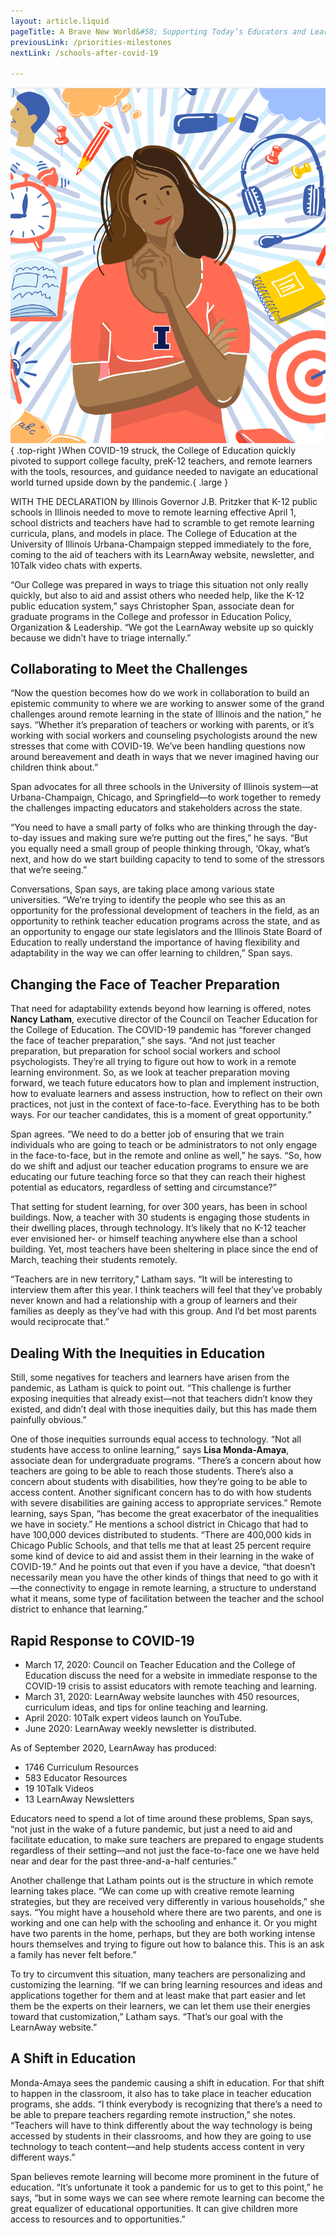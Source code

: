 ```yaml
---
layout: article.liquid
pageTitle: A Brave New World&#58; Supporting Today’s Educators and Learners
previousLink: /priorities-milestones
nextLink: /schools-after-covid-19

---
```

![Cartoon image of a person thinking surrounded by options](/img/a-brave-new-world.png){ .top-right }When COVID-19 struck, the College of Education quickly pivoted to support college faculty, preK-12 teachers, and remote learners with the tools, resources, and guidance needed to navigate an educational world turned upside down by the pandemic.{ .large }

WITH THE DECLARATION by Illinois Governor J.B. Pritzker that K-12 public schools in Illinois needed to move to remote learning effective April 1, school districts and teachers have had to scramble to get remote learning curricula, plans, and models in place. The College of Education at the University of Illinois Urbana-Champaign stepped immediately to the fore, coming to the aid of teachers with its LearnAway website, newsletter, and 10Talk video chats with experts.

“Our College was prepared in ways to triage this situation not only really quickly, but also to aid and assist others who needed help, like the K-12 public education system,” says Christopher Span, associate dean for graduate programs in the College and professor in Education Policy, Organization & Leadership. “We got the LearnAway website up so quickly because we didn’t have to triage internally.”

## Collaborating to Meet the Challenges 
“Now the question becomes how do we work in collaboration to build an epistemic community to where we are working to answer some of the grand challenges around remote learning in the state of Illinois and the nation,” he says. “Whether it’s preparation of teachers or working with parents, or it’s working with social workers and counseling psychologists around the new stresses that come with COVID-19. We’ve been handling questions now around bereavement and death in ways that we never imagined having our children think about.” 

Span advocates for all three schools in the University of Illinois system—at Urbana-Champaign, Chicago, and Springfield—to work together to remedy the challenges impacting educators and stakeholders across the state. 

“You need to have a small party of folks who are thinking through the day-to-day issues and making sure we’re putting out the fires,” he says. “But you equally need a small group of people thinking through, ‘Okay, what’s next, and how do we start building capacity to tend to some of the stressors that we’re seeing.”

Conversations, Span says, are taking place among various state universities. “We’re trying to identify the people who see this as an opportunity for the professional development of teachers in the field, as an opportunity to rethink teacher education programs across the state, and as an opportunity to engage our state legislators and the Illinois State Board of Education to really understand the importance of having flexibility and adaptability in the way we can offer learning to children,” Span says.

## Changing the Face of Teacher Preparation
That need for adaptability extends beyond how learning is offered, notes **Nancy Latham**, executive director of the Council on Teacher Education for the College of Education. The COVID-19 pandemic has “forever changed the face of teacher preparation,” she says. “And not just teacher preparation, but preparation for school social workers and school psychologists. They’re all trying to figure out how to work in a remote learning environment. So, as we look at teacher preparation moving forward, we teach future educators how to plan and implement instruction, how to evaluate learners and assess instruction, how to reflect on their own practices, not just in the context of face-to-face. Everything has to be both ways. For our teacher candidates, this is a moment of great opportunity.”

Span agrees. “We need to do a better job of ensuring that we train individuals who are going to teach or be administrators to not only engage in the face-to-face, but in the remote and online as well,” he says. “So, how do we shift and adjust our teacher education programs to ensure we are educating our future teaching force so that they can reach their highest potential as educators, regardless of setting and circumstance?”

That setting for student learning, for over 300 years, has been in school buildings. Now, a teacher with 30 students is engaging those students in their dwelling places, through technology. It’s likely that no K-12 teacher ever envisioned her- or himself teaching anywhere else than a school building. Yet, most teachers have been sheltering in place since the end of March, teaching their students remotely.

“Teachers are in new territory,” Latham says. “It will be interesting to interview them after this year. I think teachers will feel that they’ve probably never known and had a relationship with a group of learners and their families as deeply as they’ve had with this group. And I’d bet most parents would reciprocate that.”

## Dealing With the Inequities in Education
Still, some negatives for teachers and learners have arisen from the pandemic, as Latham is quick to point out. “This challenge is further exposing inequities that already exist—not that teachers didn’t know they existed, and didn’t deal with those inequities daily, but this has made them painfully obvious.”

One of those inequities surrounds equal access to technology. “Not all students have access to online learning,” says **Lisa Monda-Amaya**, associate dean for undergraduate programs. “There’s a concern about how teachers are going to be able to reach those students. There’s also a concern about students with disabilities, how they’re going to be able to access content. Another significant concern has to do with how students with severe disabilities are gaining access to appropriate services.” Remote learning, says Span, “has become the great exacerbator of the inequalities we have in society.” He mentions a school district in Chicago that had to have 100,000 devices distributed to students. “There are 400,000 kids in Chicago Public Schools, and that tells me that at least 25 percent require some kind of device to aid and assist them in their learning in the wake of COVID-19.” And he points out that even if you have a device, “that doesn’t necessarily mean you have the other kinds of things that need to go with it—the connectivity to engage in remote learning, a structure to understand what it means, some type of facilitation between the teacher and the school district to enhance that learning.”

<div class="aside">
<h2>Rapid Response to COVID-19</h2>
<ul><li>March 17, 2020: Council on Teacher Education and the College of Education discuss the need for a website in immediate response to the COVID-19 crisis to assist educators with remote teaching and learning.</li>
<li>March 31, 2020: LearnAway website launches with 450 resources, curriculum ideas, and tips for online teaching and learning.</li>
<li>April 2020: 10Talk expert videos launch on YouTube.</li>
<li>June 2020: LearnAway weekly newsletter is distributed.</li>
</ul>

<p>As of September 2020, LearnAway has produced:</p>
<ul><li>1746 Curriculum Resources</li>
<li>583 Educator Resources</li>
<li>19 10Talk Videos</li>
<li>13 LearnAway Newsletters</li>
</ul>
</div>

Educators need to spend a lot of time around these problems, Span says, “not just in the wake of a future pandemic, but just a need to aid and facilitate  education, to make sure teachers are prepared to engage students regardless of their setting—and not just the face-to-face one we have held near and dear for the past three-and-a-half centuries.”

Another challenge that Latham points out is the structure in which remote learning takes place. “We can come up with creative remote learning strategies, but they are received very differently in various households,” she says. “You might have a household where there are two parents, and one is working and one can help with the schooling and enhance it. Or you might have two parents in the home, perhaps, but they are both working intense hours themselves and trying to figure out how to balance this. This is an ask a family has never felt before.” 

To try to circumvent this situation, many teachers are personalizing and customizing the learning. “If we can bring learning resources and ideas and  applications together for them and at least make that part easier and let them be the experts on their learners, we can let them use their energies toward that customization,” Latham says. “That’s our goal with the LearnAway website.”

## A Shift in Education
Monda-Amaya sees the pandemic causing a shift in education. For that shift to happen in the classroom, it also has to take place in teacher education programs, she adds. “I think everybody is recognizing that there’s a need to be able to prepare teachers regarding remote instruction,” she notes. “Teachers will have to think differently about the way technology is being accessed by students in their classrooms, and how they are going to use technology to teach content—and help students access content in very different ways.”

Span believes remote learning will become more prominent in the future of education. “It’s unfortunate it took a pandemic for us to get to this point,” he says, “but in some ways we can see where remote learning can become the great  equalizer of educational opportunities. It can give children more access to resources and to opportunities.”